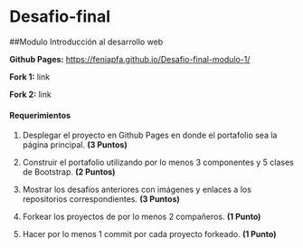 # Desafio-final
##Modulo Introducción al desarrollo web

**Github Pages:** https://feniapfa.github.io/Desafio-final-modulo-1/

**Fork 1:** link

**Fork 2:** link

#### Requerimientos
1. Desplegar el proyecto en Github Pages en donde el portafolio sea la página principal.
**(3 Puntos)**

2. Construir el portafolio utilizando por lo menos 3 componentes y 5 clases de Bootstrap.
**(2 Puntos)**

3. Mostrar los desafíos anteriores con imágenes y enlaces a los repositorios correspondientes.
**(3 Puntos)**

4. Forkear los proyectos de por lo menos 2 compañeros.
**(1 Punto)**

5. Hacer por lo menos 1 commit por cada proyecto forkeado.
**(1 Punto)**
